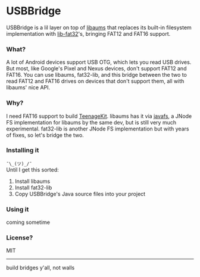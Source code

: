 # USBBridge

USBBridge is a lil layer on top of [libaums](https://github.com/magnusja/libaums) that replaces its built-in filesystem implementation with [lib-fat32](https://github.com/waldheinz/fat32-lib)'s, bringing FAT12 and FAT16 support.

### What?
A lot of Android devices support USB OTG, which lets you read USB drives. But most, like Google's Pixel and Nexus devices, don't support FAT12 and FAT16. You can use libaums, fat32-lib, and this bridge between the two to read FAT12 and FAT16 drives on devices that don't support them, all with libaums' nice API.

### Why?
I need FAT16 support to build [TeenageKit](https://github.com/izuchukwu/teenagekit). libaums has it via [javafs](https://github.com/magnusja/libaums/tree/develop/javafs), a JNode FS implementation for libaums by the same dev, but is still very much experimental. fat32-lib is another JNode FS implementation but with years of fixes, so let's bridge the two.

### Installing it
`¯\_(ツ)_/¯`
<br>Until I get this sorted:
1. Install libaums
2. Install fat32-lib
3. Copy USBBridge's Java source files into your project

### Using it
coming sometime

### License?
MIT

---

build bridges y'all, not walls
